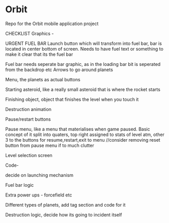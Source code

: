 # Orbit
Repo for the Orbit mobile application project


CHECKLIST
Graphics -


URGENT FUEL BAR
Launch button which will transform into fuel bar, bar is located in center bottom of screen. Needs to have fuel text or something to make it clear that its the fuel bar


Fuel bar needs seperate bar graphic, as in the loading bar bit is seperated from the backdrop etc
Arrows to go around planets 


Menu, the planets as actual buttons


Starting asteroid, like a really small asteroid  that is where the rocket starts


Finishing object, object that finishes the level when you touch it


Destruction animation


Pause/restart buttons


Pause menu, like a menu that materialises when game paused. Basic concept of it split into quaters, top right assigned to stats of level atm, other 3 to the buttons for resume,restart,exit to menu //consider removing reset button from pause menu if to much clutter


Level selection screen


Code-


decide on launching mechanism


Fuel bar logic


Extra power ups - forcefield etc


Different types of planets, add tag section and code for it


Destruction logic, decide how its going to incident itself


